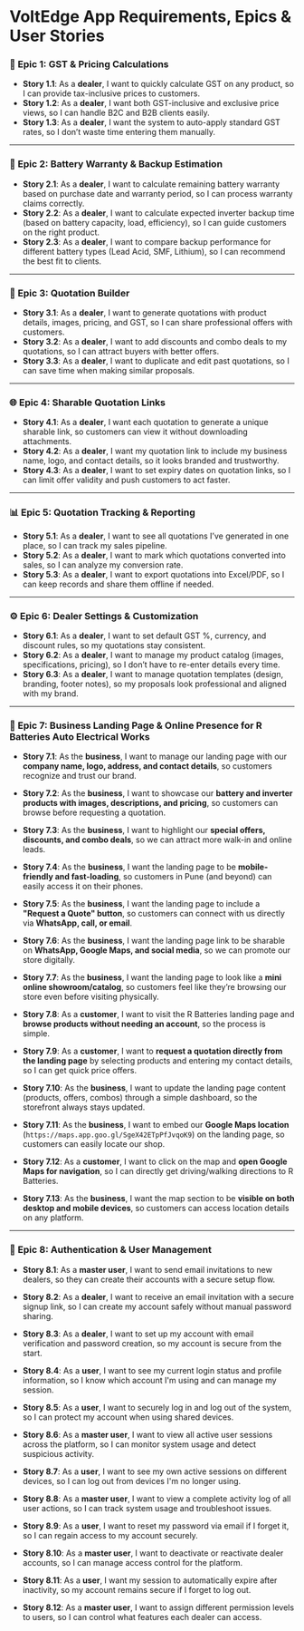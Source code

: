 # **VoltEdge** App Requirements, Epics & User Stories

### 🔢 Epic 1: GST & Pricing Calculations

- **Story 1.1**: As a **dealer**, I want to quickly calculate GST on any product, so I can provide tax-inclusive prices to customers.
- **Story 1.2**: As a **dealer**, I want both GST-inclusive and exclusive price views, so I can handle B2C and B2B clients easily.
- **Story 1.3**: As a **dealer**, I want the system to auto-apply standard GST rates, so I don’t waste time entering them manually.

---

### 🔋 Epic 2: Battery Warranty & Backup Estimation

- **Story 2.1**: As a **dealer**, I want to calculate remaining battery warranty based on purchase date and warranty period, so I can process warranty claims correctly.
- **Story 2.2**: As a **dealer**, I want to calculate expected inverter backup time (based on battery capacity, load, efficiency), so I can guide customers on the right product.
- **Story 2.3**: As a **dealer**, I want to compare backup performance for different battery types (Lead Acid, SMF, Lithium), so I can recommend the best fit to clients.

---

### 🧾 Epic 3: Quotation Builder

- **Story 3.1**: As a **dealer**, I want to generate quotations with product details, images, pricing, and GST, so I can share professional offers with customers.
- **Story 3.2**: As a **dealer**, I want to add discounts and combo deals to my quotations, so I can attract buyers with better offers.
- **Story 3.3**: As a **dealer**, I want to duplicate and edit past quotations, so I can save time when making similar proposals.

---

### 🌐 Epic 4: Sharable Quotation Links

- **Story 4.1**: As a **dealer**, I want each quotation to generate a unique sharable link, so customers can view it without downloading attachments.
- **Story 4.2**: As a **dealer**, I want my quotation link to include my business name, logo, and contact details, so it looks branded and trustworthy.
- **Story 4.3**: As a **dealer**, I want to set expiry dates on quotation links, so I can limit offer validity and push customers to act faster.

---

### 📊 Epic 5: Quotation Tracking & Reporting

- **Story 5.1**: As a **dealer**, I want to see all quotations I’ve generated in one place, so I can track my sales pipeline.
- **Story 5.2**: As a **dealer**, I want to mark which quotations converted into sales, so I can analyze my conversion rate.
- **Story 5.3**: As a **dealer**, I want to export quotations into Excel/PDF, so I can keep records and share them offline if needed.

---

### ⚙️ Epic 6: Dealer Settings & Customization

- **Story 6.1**: As a **dealer**, I want to set default GST %, currency, and discount rules, so my quotations stay consistent.
- **Story 6.2**: As a **dealer**, I want to manage my product catalog (images, specifications, pricing), so I don’t have to re-enter details every time.
- **Story 6.3**: As a **dealer**, I want to manage quotation templates (design, branding, footer notes), so my proposals look professional and aligned with my brand.

---

### 🎨 Epic 7: Business Landing Page & Online Presence for R Batteries Auto Electrical Works

- **Story 7.1**: As the **business**, I want to manage our landing page with our **company name, logo, address, and contact details**, so customers recognize and trust our brand.

- **Story 7.2**: As the **business**, I want to showcase our **battery and inverter products with images, descriptions, and pricing**, so customers can browse before requesting a quotation.

- **Story 7.3**: As the **business**, I want to highlight our **special offers, discounts, and combo deals**, so we can attract more walk-in and online leads.

- **Story 7.4**: As the **business**, I want the landing page to be **mobile-friendly and fast-loading**, so customers in Pune (and beyond) can easily access it on their phones.

- **Story 7.5**: As the **business**, I want the landing page to include a **"Request a Quote" button**, so customers can connect with us directly via **WhatsApp, call, or email**.

- **Story 7.6**: As the **business**, I want the landing page link to be sharable on **WhatsApp, Google Maps, and social media**, so we can promote our store digitally.

- **Story 7.7**: As the **business**, I want the landing page to look like a **mini online showroom/catalog**, so customers feel like they’re browsing our store even before visiting physically.

- **Story 7.8**: As a **customer**, I want to visit the R Batteries landing page and **browse products without needing an account**, so the process is simple.

- **Story 7.9**: As a **customer**, I want to **request a quotation directly from the landing page** by selecting products and entering my contact details, so I can get quick price offers.

- **Story 7.10**: As the **business**, I want to update the landing page content (products, offers, combos) through a simple dashboard, so the storefront always stays updated.

- **Story 7.11**: As the **business**, I want to embed our **Google Maps location** (`https://maps.app.goo.gl/SgeX42ETpPfJvqoK9`) on the landing page, so customers can easily locate our shop.

- **Story 7.12**: As a **customer**, I want to click on the map and **open Google Maps for navigation**, so I can directly get driving/walking directions to R Batteries.

- **Story 7.13**: As the **business**, I want the map section to be **visible on both desktop and mobile devices**, so customers can access location details on any platform.

---

### 🔐 Epic 8: Authentication & User Management

- **Story 8.1**: As a **master user**, I want to send email invitations to new dealers, so they can create their accounts with a secure setup flow.

- **Story 8.2**: As a **dealer**, I want to receive an email invitation with a secure signup link, so I can create my account safely without manual password sharing.

- **Story 8.3**: As a **dealer**, I want to set up my account with email verification and password creation, so my account is secure from the start.

- **Story 8.4**: As a **user**, I want to see my current login status and profile information, so I know which account I'm using and can manage my session.

- **Story 8.5**: As a **user**, I want to securely log in and log out of the system, so I can protect my account when using shared devices.

- **Story 8.6**: As a **master user**, I want to view all active user sessions across the platform, so I can monitor system usage and detect suspicious activity.

- **Story 8.7**: As a **user**, I want to see my own active sessions on different devices, so I can log out from devices I'm no longer using.

- **Story 8.8**: As a **master user**, I want to view a complete activity log of all user actions, so I can track system usage and troubleshoot issues.

- **Story 8.9**: As a **user**, I want to reset my password via email if I forget it, so I can regain access to my account securely.

- **Story 8.10**: As a **master user**, I want to deactivate or reactivate dealer accounts, so I can manage access control for the platform.

- **Story 8.11**: As a **user**, I want my session to automatically expire after inactivity, so my account remains secure if I forget to log out.

- **Story 8.12**: As a **master user**, I want to assign different permission levels to users, so I can control what features each dealer can access.
